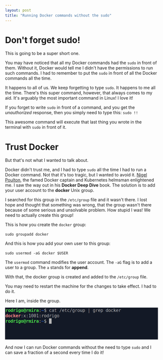 ```yaml
---
layout: post
title: "Running Docker commands without the sudo"
---
```

# Don't forget sudo!

This is going to be a super short one.

You may have noticed that all my Docker commands had the `sudo` in front of them. Without it, Docker would tell me I didn't have the permissions to run such commands. I had to remember to put the `sudo` in front of all the Docker commands all the time.

It happens to all of us. We keep forgetting to type `sudo`. It happens to me all the time. There's this super command, however, that always comes to my aid. It's arguably the most important command in Linux! I love it!

If you forget to write `sudo` in front of a command, and you get the *unauthorized* response, then you simply need to type this: `sudo !!`

This awesome command will execute that last thing you wrote in the terminal with `sudo` in front of it.

# Trust Docker

But that's not what I wanted to talk about.

Docker didn't trust me, and I had to type `sudo` all the time I had to run a Docker command. Not that it's too tragic, but I wanted to avoid it. [Nigel Poulton](https://nigelpoulton.com/), the famed Docker captain and Kubernetes helmsman enlightened me. I saw the way out in his **Docker Deep Dive** book. The solution is to add your user account to the **docker** Unix group.

I searched for this group in the `/etc/group` file and it wasn't there. I lost hope and thought that something was wrong, that the group wasn't there because of some serious and unsolvable problem. How stupid I was! We need to actually create this group!

This is how you create the `docker` group:

`sudo groupadd docker`

And this is how you add your own user to this group:

`sudo usermod -aG docker $USER`

The `usermod` command modifies the user account. The `-aG` flag is to add a user to a group. The `a` stands for **append**.

With that, the docker group is created and added to the `/etc/group` file.

You may need to restart the machine for the changes to take effect. I had to do it.

Here I am, inside the group.

![/etc/group](../assets/images/etcgroup.png)

And now I can run Docker commands without the need to type `sudo` and I can save a fraction of a second every time I do it!


